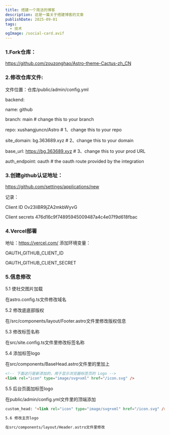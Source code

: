 ```yaml
---
title: 搭建一个简洁的博客
description: 这是一篇关于搭建博客的文章
publishDate: 2025-09-01
tags:
  - 技术
ogImage: /social-card.avif
---
```

### 1.Fork仓库：

https://github.com/zouzonghao/Astro-theme-Cactus-zh_CN

### 2.修改仓库文件:

文件位置：仓库/public/admin/config.yml

backend:  

name: github  

branch: main # change this to your branch  

repo: xushangjuncn/Astro # 1、change this to your repo  

site_domain: bg.363689.xyz # 2、change this to your domain  

base_url: https://bg.363689.xyz # 3、change this to your prod URL  

auth_endpoint: oauth # the oauth route provided by the integration

### 3.创建github认证地址：

https://github.com/settings/applications/new

记录：

Client ID
Ov23liBR9jZA2mkbWyvG

Client secrets
476d16c9f74895945009487a4c4e07f9d618fbac

### 4.Vercel部署

地址：https://vercel.com/
添加环境变量：

OAUTH_GITHUB_CLIENT_ID

OAUTH_GITHUB_CLIENT_SECRET

### 5.信息修改

5.1 使社交图片加载

在astro.config.ts文件修改域名

5.2 修改底底部版权

在/src/components/layout/Footer.astro文件里修改版权信息

5.3 修改标签名称

在src/site.config.ts文件里修改标签名称

5.4 添加标签logo

在src/components/BaseHead.astro文件里的<head>里加上

```html
<!-- 下面这行是新添加的，用于显示浏览器标签页的 Logo -->
<link rel="icon" type="image/svg+xml" href="/icon.svg" />
```

5.5 后台页面加标签logo

在public/admin/config.yml文件里的顶端添加

````html
custom_head: '<link rel="icon" type="image/svg+xml" href="/icon.svg" />```

5.6 修改主页logo

在src/components/layout/Header.astro文件里修改
